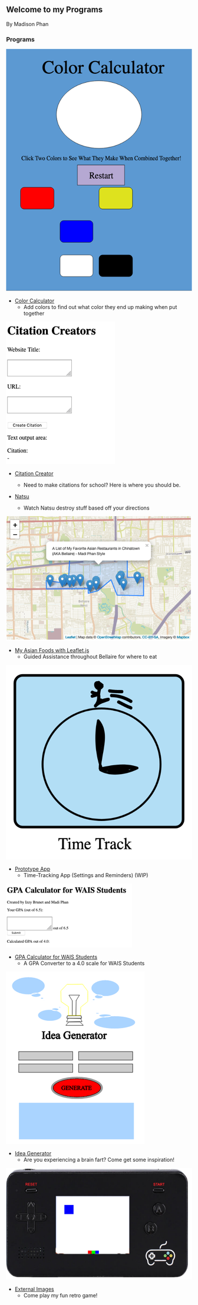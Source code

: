 ## Welcome to my Programs
By Madison Phan

### Programs
![Image of Color Calculator](https://raw.githubusercontent.com/phanmad000/ProgramsHW/master/colorcalculator.png)
- [Color Calculator](https://phanmad000.github.io/ProgramsHW/ColorCalculator)
  - Add colors to find out what color they end up making when put together
  
![Image of Citation](https://raw.githubusercontent.com/phanmad000/ProgramsHW/master/citationcreator.png)
- [Citation Creator](https://phanmad000.github.io/ProgramsHW/UserInput)
  - Need to make citations for school? Here is where you should be. 
  
- [Natsu](https://raw.githubusercontent.com/phanmad000/ProgramsHW/master/natsuFire.html)
  - Watch Natsu destroy stuff based off your directions
  
![Image of Asian Map](https://raw.githubusercontent.com/phanmad000/ProgramsHW/master/map.png) 
- [My Asian Foods with Leaflet.js](https://phanmad000.github.io/ProgramsHW/leaflet.html)
  - Guided Assistance throughout Bellaire for where to eat
  
![Image of Prototype App](https://raw.githubusercontent.com/phanmad000/ProgramsHW/master/prototype.png)  
- [Prototype App](https://phanmad000.github.io/ProgramsHW/prototypeApp.html)
  - Time-Tracking App (Settings and Reminders) (WIP)
  
![Image of GPA Calculator](https://raw.githubusercontent.com/phanmad000/ProgramsHW/master/GPACalculator.png)  
- [GPA Calculator for WAIS Students](https://phanmad000.github.io/ProgramsHW/GPAcalculator.html)
  - A GPA Converter to a 4.0 scale for WAIS Students
  
![Image of Idea Generator](https://raw.githubusercontent.com/phanmad000/ProgramsHW/master/ideagenerator.png)  
- [Idea Generator](https://phanmad000.github.io/ProgramsHW/ideagenerator.html)
  - Are you experiencing a brain fart? Come get some inspiration!

![Image of Retro Game](https://raw.githubusercontent.com/phanmad000/ProgramsHW/master/retrogame.png)
- [External Images](https://phanmad000.github.io/ProgramsHW/universal.html)
  - Come play my fun retro game!

